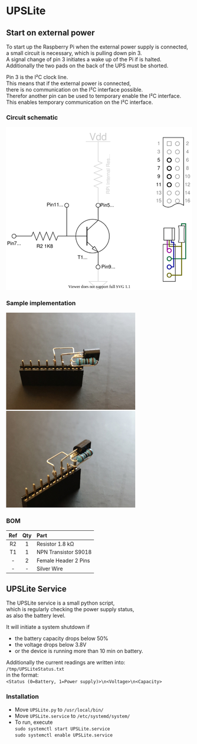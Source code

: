# UPSLite

## Start on external power

To start up the Raspberry Pi when the external power supply is connected,  
a small circuit is necessary, which is pulling down pin 3.  
A signal change of pin 3 initiates a wake up of the Pi if is halted.  
Additionally the two pads on the back of the UPS must be shorted.

Pin 3 is the I²C clock line.  
This means that if the external power is connected,  
there is no communication on the I²C interface possible.  
Therefor another pin can be used to temporary enable the I²C interface.  
This enables temporary communication on the I²C interface.

### Circuit schematic
![StartupTriggerSchematic](img/StartupTriggerSchematic.drawio.svg)

### Sample implementation
![](img/StartupTrigger001.jpg)![](img/StartupTrigger002.jpg)

### BOM
| Ref | Qty | Part |
|:---:|:---:|:---- |
| R2  |  1  | Resistor 1.8 kΩ |
| T1  |  1  | NPN Transistor S9018 |
|  -  |  2  | Female Header 2 Pins |
|  -  |  -  | Silver Wire |

## UPSLite Service

The UPSLite service is a small python script,  
which is regularly checking the power supply status,  
as also the battery level.

It will initiate a system shutdown if
- the battery capacity drops below 50%
- the voltage drops below 3.8V
- or the device is running more than 10 min on battery.

Additionally the current readings are written into:  
`/tmp/UPSLiteStatus.txt`  
in the format:  
`<Status (0=Battery, 1=Power supply)>\n<Voltage>\n<Capacity>`

### Installation

* Move `UPSLite.py` to `/usr/local/bin/`
* Move `UPSLite.service` to `/etc/systemd/system/`
* To run, execute  
  `sudo systemctl start UPSLite.service`  
  `sudo systemctl enable UPSLite.service`

